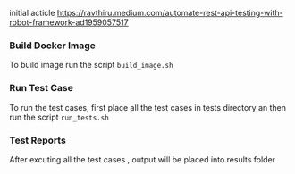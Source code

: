 initial acticle https://ravthiru.medium.com/automate-rest-api-testing-with-robot-framework-ad1959057517

### Build Docker Image
To build image run the script `build_image.sh`

### Run Test Case
To run the test cases, first place all the test cases in tests directory an then run the script `run_tests.sh`

### Test Reports
After excuting all the test cases , output will be placed into results folder

